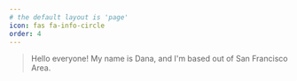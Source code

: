 ```yaml
---
# the default layout is 'page'
icon: fas fa-info-circle
order: 4
---
```


> Hello everyone! My name is Dana, and I'm based out of San Francisco Area.
